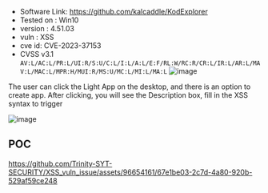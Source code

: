 + Software Link: https://github.com/kalcaddle/KodExplorer
+ Tested on : Win10
+ version : 4.51.03
+ vuln : XSS
+ cve id: CVE-2023-37153
+ CVSS v3.1 `AV:L/AC:L/PR:L/UI:R/S:U/C:L/I:L/A:L/E:F/RL:W/RC:R/CR:L/IR:L/AR:L/MAV:L/MAC:L/MPR:H/MUI:R/MS:U/MC:L/MI:L/MA:L`
![image](https://github.com/Trinity-SYT-SECURITY/XSS_vuln_issue/assets/96654161/4f29410e-f542-45fa-a3c7-8dd142ea7863)

The user can click the Light App on the desktop, and there is an option to create app. After clicking, you will see the Description box, fill in the XSS syntax to trigger

![image](https://github.com/Trinity-SYT-SECURITY/XSS_vuln_issue/assets/96654161/74fb387a-3486-42fd-9fd6-244126fd0b6f)

## POC
https://github.com/Trinity-SYT-SECURITY/XSS_vuln_issue/assets/96654161/67e1be03-2c7d-4a80-920b-529af59ce248


